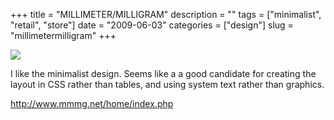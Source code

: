 +++
title = "MILLIMETER/MILLIGRAM"
description = ""
tags = ["minimalist", "retail", "store"]
date = "2009-06-03"
categories = ["design"]
slug = "millimetermilligram"
+++


 

  <div id="screens-thumbs" class="clearfix">
    <div class="txt-center" id="design-submission"><a href="http://www.mmmg.net/home/index.php"><img id='bluga-thumbnail-1616' class='bluga-thumbnail large' src='http://media.konigi.com/bluga/
wt4a267b3325cbe_0.jpg'/></a></div>  
  </div>   
<p>I like the minimalist design. Seems like a a good candidate for creating the layout in CSS rather than tables, and using system text rather than graphics. </p>
<p><a href="http://www.mmmg.net/home/index.php">http://www.mmmg.net/home/index.php</a></p>




